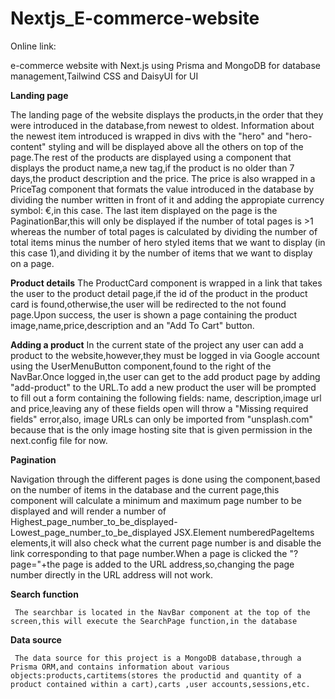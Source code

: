 # Nextjs_E-commerce-website

Online link: 

e-commerce website with Next.js using Prisma and MongoDB for database management,Tailwind CSS and DaisyUI for UI



**Landing page**

  The landing page of the website displays the products,in the order that they were introduced in the database,from newest to oldest. Information about the newest item introduced is wrapped in divs with the "hero" and "hero-content" styling and will be displayed above all the others on top of the page.The rest of the products are displayed using a <ProductCard> component that displays the product name,a new tag,if the product is no older than 7 days,the product description and the price. The price is also wrapped in a PriceTag component that formats the value introduced in the database by dividing the number written in front of it and adding the appropiate currency symbol: €,in this case. The last item displayed on the page is the PaginationBar,this will only be displayed if the number of total pages is >1 whereas the number of total pages is calculated by dividing the number of total items minus the number of hero styled items that we want to display (in this case 1),and dividing it by the number of items that we want to display on a page.

**Product details**
  The ProductCard component is wrapped in a link that takes the user to the product detail page,if the id of the product in the product card is found,otherwise,the user will be redirected to the not found page.Upon success, the user is shown a page containing the product image,name,price,description and an "Add To Cart" button.

**Adding a product**
  In the current state of the project any user can add a product to the website,however,they must be logged in via Google account using the UserMenuButton component,found to the right of the NavBar.Once logged in,the user can get to the add product page by adding "add-product" to the URL.To add a new product the user will be prompted to fill out a form containing the following fields: name, description,image url and price,leaving any of these fields open will throw a "Missing required fields" error,also, image URLs can only be imported from "unsplash.com" because that is the only image hosting site that is given permission in the next.config file for now.

**Pagination**

  Navigation through the different pages is done using the <NavigationBar> component,based on the number of items in the database and the current page,this component will calculate a minimum and maximum page number to be displayed and will render a number of Highest_page_number_to_be_displayed-Lowest_page_number_to_be_displayed JSX.Element numberedPageItems elements,it will also check what the current page number is and disable the link corresponding to that page number.When a page is clicked the "?page="+the page is added to the URL address,so,changing the page number directly in the URL address will not work.

**Search function**

     The searchbar is located in the NavBar component at the top of the screen,this will execute the SearchPage function,in the database 

**Data source**

     The data source for this project is a MongoDB database,through a Prisma ORM,and contains information about various objects:products,cartitems(stores the productid and quantity of a product contained within a cart),carts ,user accounts,sessions,etc.
  

